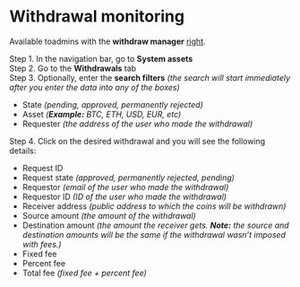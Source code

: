 # Withdrawal monitoring



Available toadmins with the **withdraw manager** [right](https://cryptofund.software/resources/product-guide/admins/admin-account-management/rights-of-admins-on-the-platform/).

Step 1. In the navigation bar, go to **System assets**  
Step 2. Go to the **Withdrawals** tab  
Step 3. Optionally, enter the **search filters** _\(the search will start immediately after you enter the data into any of the boxes\)_

* State _\(pending, approved, permanently rejected\)_
* Asset _\(**Example:** BTC, ETH, USD, EUR, etc\)_
* Requester _\(the address of the user who made the withdrawal\)_

Step 4. Click on the desired withdrawal and you will see the following details:

* Request ID
* Request state _\(approved, permanently rejected, pending\)_
* Requestor _\(email of the user who made the withdrawal\)_
* Requestor ID _\(ID of the user who made the withdrawal\)_
* Receiver address _\(public address to which the coins will be withdrawn\)_
* Source amount _\(the amount of the withdrawal\)_
* Destination amount _\(the amount the receiver gets. **Note:** the source and destination amounts will be the same if the withdrawal wasn’t imposed with fees.\)_
* Fixed fee
* Percent fee
* Total fee _\(fixed fee + percent fee\)_

